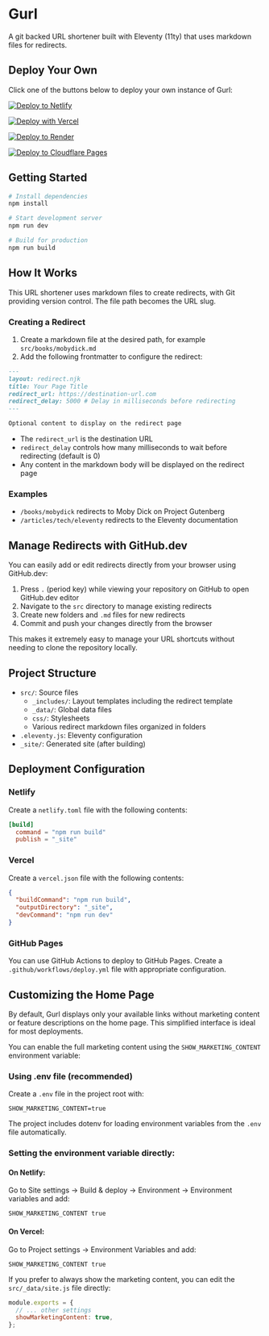 # Gurl

A git backed URL shortener built with Eleventy (11ty) that uses markdown files for redirects.

## Deploy Your Own

Click one of the buttons below to deploy your own instance of Gurl:

[![Deploy to Netlify](https://www.netlify.com/img/deploy/button.svg)](https://app.netlify.com/start/deploy?repository=https://github.com/oleeskild/gurl)

[![Deploy with Vercel](https://vercel.com/button)](https://vercel.com/new/clone?repository-url=https://github.com/oleeskild/gurl)

[![Deploy to Render](https://render.com/images/deploy-to-render-button.svg)](https://render.com/deploy?repo=https://github.com/oleeskild/gurl)

[![Deploy to Cloudflare Pages](https://deploy.workers.cloudflare.com/button)](https://deploy.workers.cloudflare.com/?url=https://github.com/oleeskild/gurl)

## Getting Started

```bash
# Install dependencies
npm install

# Start development server
npm run dev

# Build for production
npm run build
```

## How It Works

This URL shortener uses markdown files to create redirects, with Git providing version control. The file path becomes the URL slug.

### Creating a Redirect

1. Create a markdown file at the desired path, for example `src/books/mobydick.md`
2. Add the following frontmatter to configure the redirect:

```markdown
---
layout: redirect.njk
title: Your Page Title
redirect_url: https://destination-url.com
redirect_delay: 5000 # Delay in milliseconds before redirecting
---

Optional content to display on the redirect page
```

- The `redirect_url` is the destination URL
- `redirect_delay` controls how many milliseconds to wait before redirecting (default is 0)
- Any content in the markdown body will be displayed on the redirect page

### Examples

- `/books/mobydick` redirects to Moby Dick on Project Gutenberg
- `/articles/tech/eleventy` redirects to the Eleventy documentation

## Manage Redirects with GitHub.dev

You can easily add or edit redirects directly from your browser using GitHub.dev:

1. Press `.` (period key) while viewing your repository on GitHub to open GitHub.dev editor
2. Navigate to the `src` directory to manage existing redirects
3. Create new folders and `.md` files for new redirects
4. Commit and push your changes directly from the browser

This makes it extremely easy to manage your URL shortcuts without needing to clone the repository locally.

## Project Structure

- `src/`: Source files
  - `_includes/`: Layout templates including the redirect template
  - `_data/`: Global data files
  - `css/`: Stylesheets
  - Various redirect markdown files organized in folders
- `.eleventy.js`: Eleventy configuration
- `_site/`: Generated site (after building)

## Deployment Configuration

### Netlify

Create a `netlify.toml` file with the following contents:

```toml
[build]
  command = "npm run build"
  publish = "_site"
```

### Vercel

Create a `vercel.json` file with the following contents:

```json
{
  "buildCommand": "npm run build",
  "outputDirectory": "_site",
  "devCommand": "npm run dev"
}
```

### GitHub Pages

You can use GitHub Actions to deploy to GitHub Pages. Create a `.github/workflows/deploy.yml` file with appropriate configuration.

## Customizing the Home Page

By default, Gurl displays only your available links without marketing content or feature descriptions on the home page. This simplified interface is ideal for most deployments.

You can enable the full marketing content using the `SHOW_MARKETING_CONTENT` environment variable:

### Using .env file (recommended)

Create a `.env` file in the project root with:

```
SHOW_MARKETING_CONTENT=true
```

The project includes dotenv for loading environment variables from the `.env` file automatically.

### Setting the environment variable directly:

#### On Netlify:

Go to Site settings → Build & deploy → Environment → Environment variables and add:

```
SHOW_MARKETING_CONTENT true
```

#### On Vercel:

Go to Project settings → Environment Variables and add:

```
SHOW_MARKETING_CONTENT true
```

If you prefer to always show the marketing content, you can edit the `src/_data/site.js` file directly:

```js
module.exports = {
  // ... other settings
  showMarketingContent: true,
};
```
